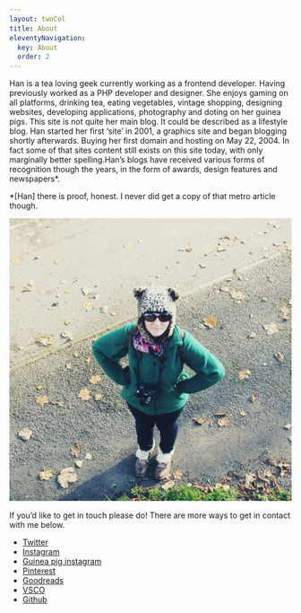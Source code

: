 ```yaml
---
layout: twoCol
title: About
eleventyNavigation:
  key: About
  order: 2
---
```



Han is a tea loving geek currently working as a frontend developer. Having previously worked as a PHP developer and designer. She enjoys gaming on all platforms, drinking tea, eating vegetables, vintage shopping, designing websites, developing applications, photography and doting on her guinea pigs. This site is not quite her main blog. It could be described as a lifestyle blog. Han started her first ‘site’ in 2001, a graphics site and began blogging shortly afterwards. Buying her first domain and hosting on May 22, 2004. In fact some of that sites content still exists on this site today, with only marginally better spelling.Han’s blogs have received various forms of recognition though the years, in the form of awards, design features and newspapers*.



*[Han] there is proof, honest. I never did get a copy of that metro article though.


![Me](me2.jpg)

If you’d like to get in touch please do! There are more ways to get in contact with me below.

* [Twitter](https://twitter.com/apricot_13)
* [Instagram](https://www.instagram.com/apricot13/)
* [Guinea pig instagram](https://www.instagram.com/fluffytrundlers/)
* [Pinterest](https://www.pinterest.co.uk/apricot13/_created/)
* [Goodreads](https://www.goodreads.com/user/show/258736-han)
* [VSCO](https://vsco.co/apricot13/gallery)
* [Github](https://www.github.com/apricot13)

